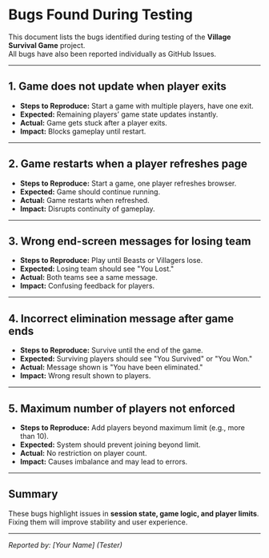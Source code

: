 # Bugs Found During Testing

This document lists the bugs identified during testing of the **Village Survival Game** project.  
All bugs have also been reported individually as GitHub Issues.

---

## 1. Game does not update when player exits
- **Steps to Reproduce:** Start a game with multiple players, have one exit.  
- **Expected:** Remaining players’ game state updates instantly.  
- **Actual:** Game gets stuck after a player exits.  
- **Impact:** Blocks gameplay until restart.

---

## 2. Game restarts when a player refreshes page
- **Steps to Reproduce:** Start a game, one player refreshes browser.  
- **Expected:** Game should continue running.  
- **Actual:** Game restarts when refreshed.  
- **Impact:** Disrupts continuity of gameplay.

---

## 3. Wrong end-screen messages for losing team
- **Steps to Reproduce:** Play until Beasts or Villagers lose.  
- **Expected:** Losing team should see "You Lost."  
- **Actual:** Both teams see a same message.  
- **Impact:** Confusing feedback for players.

---

## 4. Incorrect elimination message after game ends
- **Steps to Reproduce:** Survive until the end of the game.  
- **Expected:** Surviving players should see "You Survived" or "You Won."  
- **Actual:** Message shown is "You have been eliminated."  
- **Impact:** Wrong result shown to players.

---

## 5. Maximum number of players not enforced
- **Steps to Reproduce:** Add players beyond maximum limit (e.g., more than 10).  
- **Expected:** System should prevent joining beyond limit.  
- **Actual:** No restriction on player count.  
- **Impact:** Causes imbalance and may lead to errors.

---

## Summary
These bugs highlight issues in **session state, game logic, and player limits**.  
Fixing them will improve stability and user experience.

---

*Reported by: [Your Name] (Tester)*
